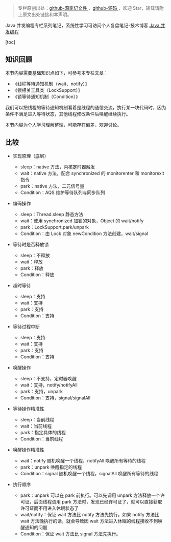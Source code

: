 > 专栏原创出处：[github-源笔记文件 ](https://github.com/GourdErwa/review-notes/tree/master/language/java-concurrency) ，[github-源码 ](https://github.com/GourdErwa/java-advanced/tree/master/java-concurrency)，欢迎 Star，转载请附上原文出处链接和本声明。

Java 并发编程专栏系列笔记，系统性学习可访问个人复盘笔记-技术博客 [Java 并发编程 ](https://review-notes.top/language/java-concurrency/)

[toc]

## 知识回顾
本节内容需要基础知识点如下，可参考本专栏文章：
- 《线程等待通知机制（wait、notify）》
- 《锁相关工具类（LockSupport）》
- 《锁等待通知机制（Condition）》

我们可以把线程的等待通知机制看着是线程的通信交流，执行某一块代码时，因为条件不满足进入等待状态，其他线程修改条件后唤醒继续执行。

本节内容为个人学习理解整理，可能存在偏差，欢迎讨论。

## 比较
- 实现原理（底层）
    - sleep：native 方法，内核定时器触发
    - wait：native 方法，配合 synchronized 的 monitorenter 和 monitorexit 指令
    - park：native 方法，二元信号量
    - Condition：AQS 维护等待队列与同步队列

- 编码操作
    - sleep：Thread.sleep 静态方法
    - wait：使用 synchronized 加锁的对象，Object 的 wait/notify
    - park：LockSupport.park/unpark
    - Condition：由 Lock 对象 newCondition 方法创建，wait/signal

- 等待时是否释放锁
    - sleep：不释放
    - wait：释放
    - park：释放
    - Condition：释放

- 超时等待
    - sleep：支持
    - wait：支持
    - park：支持
    - Condition：支持

- 等待过程中断
    - sleep：支持
    - wait：支持
    - park：支持
    - Condition：支持

- 唤醒操作
    - sleep：不支持，定时器唤醒
    - wait：支持，notify/notifyAll
    - park：支持，unpark
    - Condition：支持，signal/signalAll

- 等待操作精准性
    - sleep：当前线程
    - wait：当前线程
    - park：指定具体的线程
    - Condition：当前线程

- 唤醒操作精准性
    - wait：notify 随机唤醒一个线程，notifyAll 唤醒所有等待的线程
    - park：unpark 唤醒指定的线程
    - Condition：signal 随机唤醒一个线程，signalAll 唤醒所有等待的线程

- 执行顺序
    - park：unpark 可以在 park 前执行。可以先调用 unpark 方法释放一个许可证，后面线程调用 park 方法时，发现已经许可证了，就可以直接获取许可证而不用进入休眠状态了
    - wait/notify：保证 wait 方法比 notify 方法先执行。如果 notify 方法比 wait 方法晚执行的话，就会导致因 wait 方法进入休眠的线程接收不到唤醒通知的问题
    - Condition：保证 wait 方法比 signal 方法先执行。

